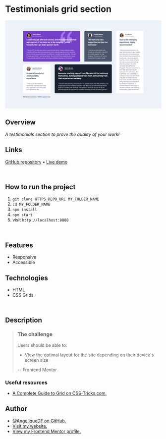 # Testimonials grid section

![Screenshot of the testimonials grid section](./src/images/screenshot.png)

## Overview

_A testimonials section to prove the quality of your work!_

## Links

<p>
<a href="https://github.com/AngeliqueDF/testimonials-grid-section-solution">GitHub repository</a> • <a href="https://angeliquedf.github.io/testimonials-grid-section-solution/">Live demo </a>
</p>

<br />

## How to run the project

1. `git clone HTTPS_REPO_URL MY_FOLDER_NAME`
2. `cd MY_FOLDER_NAME`
3. `npm install`
4. `npm start`
5. visit `http://localhost:8888`

<br />

## Features

- Responsive
- Accessible

## Technologies

- HTML
- CSS Grids

<br />

## Description

> ### The challenge
>
> Users should be able to:
>
> - View the optimal layout for the site depending on their device's screen size
>
> -- Frontend Mentor

### Useful resources

- [A Complete Guide to Grid on CSS-Tricks.com.](https://css-tricks.com/snippets/css/complete-guide-grid/)

## Author

- [@AngeliqueDF on GitHub.](https://github.com/AngeliqueDF)
- [Visit my website.](https://adf.dev)
- [View my Frontend Mentor profile.](https://www.frontendmentor.io/profile/AngeliqueDF)
